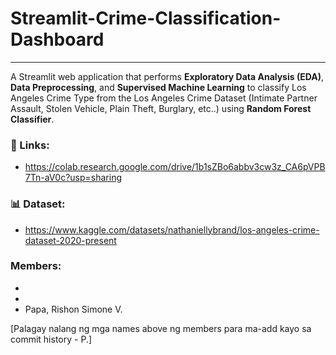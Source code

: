# Streamlit-Crime-Classification-Dashboard
---
A Streamlit web application that performs **Exploratory Data Analysis (EDA)**, **Data Preprocessing**, and **Supervised Machine Learning** to classify Los Angeles Crime Type from the Los Angeles Crime Dataset (Intimate Partner Assault, Stolen Vehicle, Plain Theft, Burglary, etc..) using **Random Forest Classifier**.
### 🔗 Links:
- https://colab.research.google.com/drive/1b1sZBo6abbv3cw3z_CA6pVPB7Tn-aV0c?usp=sharing

### 📊 Dataset:
- https://www.kaggle.com/datasets/nathaniellybrand/los-angeles-crime-dataset-2020-present

### Members:
-
-
- Papa, Rishon Simone V.

[Palagay nalang ng mga names above ng members para ma-add kayo sa commit history - P.]

